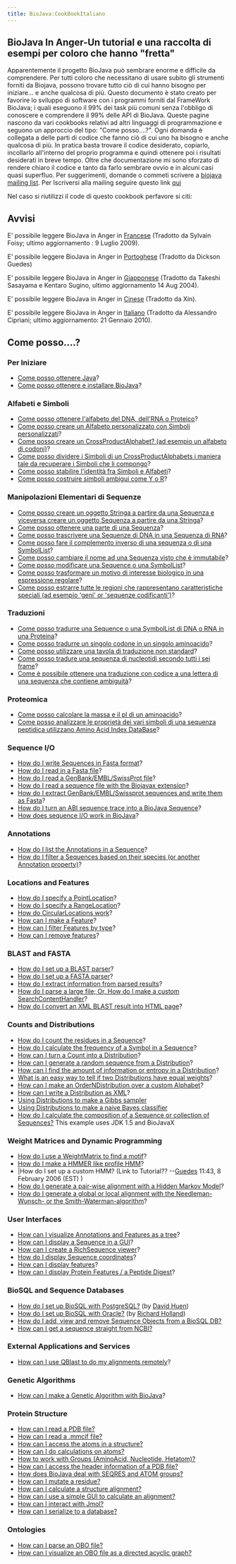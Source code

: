 ```yaml
---
title: BioJava:CookBookItaliano
---
```


BioJava In Anger-Un tutorial e una raccolta di esempi per coloro che hanno "fretta"
-----------------------------------------------------------------------------------

Apparentemente il progetto BioJava può sembrare enorme e difficile da
comprendere. Per tutti coloro che necessitano di usare subito gli
strumenti forniti da Biojava, possono trovare tutto ciò di cui hanno
bisogno per iniziare... e anche qualcosa di più. Questo documento è
stato creato per favorire lo sviluppo di software con i programmi
forniti dal FrameWork BioJava; i quali eseguono il 99% dei task più
comuni senza l'obbligo di conoscere e comprendere il 99% delle API di
BioJava. Queste pagine nascono da vari cookbooks relativi ad altri
linguaggi di programmazione e seguono un approccio del tipo: "Come
posso....?". Ogni domanda è collegata a delle parti di codice che fanno
ciò di cui uno ha bisogno e anche qualcosa di più. In pratica basta
trovare il codice desiderato, copiarlo, incollarlo all'interno del
proprio programma e quindi ottenere poi i risultati desiderati in breve
tempo. Oltre che documentazione mi sono sforzato di rendere chiaro il
codice e tanto da farlo sembrare ovvio e in alcuni casi quasi superfluo.
Per suggerimenti, domande o commeti scrivere a [biojava mailing
list](mailto:biojava-l@biojava.org). Per Iscriversi alla mailing seguire
questo link [qui](http://biojava.org/mailman/listinfo/biojava-l)

Nel caso si riutilizzi il code di questo cookbook perfavore si citi:

Avvisi
------

E' possibile leggere BioJava in Anger in
[Francese](Biojava:CookbookFrench "wikilink") (Tradotto da Sylvain
Foisy; ultimo aggiornamento : 9 Luglio 2009).

E' possibile leggere BioJava in Anger in
[Portoghese](Biojava:CookbookPortuguese "wikilink") (Tradotto da Dickson
Guedes)

E' possibile leggere BioJava in Anger in
[Giapponese](http://www.geocities.jp/bio_portal/bj_in_anger_ja/)
(Tradotto da Takeshi Sasayama e Kentaro Sugino, ultimo aggiornamento 14
Aug 2004).

E' possibile leggere BioJava in Anger in
[Cinese](http://www.cbi.pku.edu.cn/chinese/documents/PUMA/biojava/index-cn.html)
(Tradotto da Xin).

E' possibile leggere BioJava in Anger in
[Italiano](Biojava:CookBookItaliano "wikilink") (Tradotto da Alessandro
Cipriani; ultimo aggiornamento: 21 Gennaio 2010).

Come posso....?
---------------

### Per Iniziare

-   [Come posso ottenere
    Java](http://java.sun.com/javase/downloads/index.jsp)?
-   [Come posso ottenere e installare
    BioJava](BioJava:CookBookItaliano:GetStarted "wikilink")?

### Alfabeti e Simboli

-   [Come posso ottenere l'alfabeto del DNA, dell'RNA o
    Proteico](Biojava:CookBookItaliano:Alphabets "wikilink")?
-   [Come posso creare un Alfabeto personalizzato con Simboli
    personalizzati](Biojava:CookBookItaliano:Alphabets:Custom "wikilink")?
-   [Come posso creare un CrossProductAlphabet? (ad esempio un alfabeto
    di
    codoni)](Biojava:CookBookItaliano:Alphabets:CrossProduct "wikilink")?
-   [Come posso dividere i Simboli di un CrossProductAlphabets i maniera
    tale da recuperare i Simboli che li
    compongo](Biojava:CookBookItaliano:Alphabets:Component "wikilink")?
-   [Come posso stabilire l'identità fra Simboli e
    Alfabeti](Biojava:CookBookItaliano:Alphabets:Canonical "wikilink")?
-   [Come posso costruire simboli ambigui come Y o
    R](Biojava:CookBookItaliano:Alphabets:Ambiguous "wikilink")?

### Manipolazioni Elementari di Sequenze

-   [Come posso creare un oggetto Stringa a partire da una Sequenza e
    viceversa creare un oggetto Sequenza a partire da una
    Stringa](Biojava:CookBookItaliano:Sequence "wikilink")?
-   [Come posso ottenere una parte di una
    Sequenza](Biojava:CookBookItaliano:Sequence:SubSequence "wikilink")?
-   [Come posso trascrivere una Sequenze di DNA in una Sequenza di
    RNA](Biojava:CookBookItaliano:Sequence:Transcribe "wikilink")?
-   [Come posso fare il complemento inverso di una sequenza o di una
    SymbolList](Biojava:CookBookItaliano:Sequence:Reverse "wikilink")?
-   [Come posso cambiare il nome ad una Sequenza visto che è
    immutabile](Biojava:CookBookItaliano:Sequence:ChangeName "wikilink")?
-   [Come posso modificare una Sequence o una
    SymbolList](Biojava:CookBookItaliano:Sequence:Edit "wikilink")?
-   [Come posso trasformare un motivo di interesse biologico in una
    espressione
    regolare](Biojava:CookBookItaliano:Sequence:Regex "wikilink")?
-   [Come posso estrarre tutte le regioni che rappresentano
    caratteristiche speciali (ad esempio 'geni' or 'sequenze
    codificanti')](Biojava:CookBookItaliano:Sequence:ExtractGeneRegions "wikilink")?

### Traduzioni

-   [Come posso tradurre una Sequence o una SymbolList di DNA o RNA in
    una Proteina](Biojava:CookBookItaliano:Translation "wikilink")?
-   [Come posso tradurre un singolo codone in un singolo
    aminoacido](Biojava:CookBookItaliano:Translation:Single "wikilink")?
-   [Come posso utilizzare una tavola di traduzione non
    standard](Biojava:CookBookItaliano:Translation:NonStandart "wikilink")?
-   [Come posso tradure una sequenza di nucleotidi secondo tutti i sei
    frame](Biojava:CookBookItaliano:Translation:SixFrames "wikilink")?
-   [Come è possibile ottenere una traduzione con codice a una lettera
    di una sequenza che contiene
    ambiguità](Biojava:CookBookItaliano:Translation:OneLetterAmbi "wikilink")?

### Proteomica

-   [Come posso calcolare la massa e il pI di un
    aminoacido](Biojava:CookBookItaliano:Proteomics "wikilink")?
-   [Come posso analizzare le proprietà dei vari simboli di una sequenza
    peptidica utilizzano Amino Acid Index
    DataBase](Biojava:CookBookItaliano:Proteomics:AAindex "wikilink")?

### Sequence I/O

-   [How do I write Sequences in Fasta
    format](Biojava:Cookbook:SeqIO:WriteInFasta "wikilink")?
-   [How do I read in a Fasta
    file](Biojava:Cookbook:SeqIO:ReadFasta "wikilink")?
-   [How do I read a GenBank/EMBL/SwissProt
    file](Biojava:Cookbook:SeqIO:ReadGES "wikilink")?
-   [How do I read a sequence file with the Biojavax
    extension](Biojava:Cookbook:SeqIO:ReadGESBiojavax "wikilink")?
-   [How do I extract GenBank/EMBL/Swissprot sequences and write them as
    Fasta](Biojava:Cookbook:SeqIO:GBtoFasta "wikilink")?
-   [How do I turn an ABI sequence trace into a BioJava
    Sequence](Biojava:Cookbook:SeqIO:ABItoSequence "wikilink")?
-   [How does sequence I/O work in
    BioJava](Biojava:Cookbook:SeqIO:Echo "wikilink")?

### Annotations

-   [How do I list the Annotations in a
    Sequence](BioJava:Cookbook:Annotations:List "wikilink")?
-   [How do I filter a Sequences based on their species (or another
    Annotation
    property)](BioJava:Cookbook:Annotations:Filter "wikilink")?

### Locations and Features

-   [How do I specify a
    PointLocation](BioJava:Cookbook:Locations:Point "wikilink")?
-   [How do I specify a
    RangeLocation](BioJava:Cookbook:Locations:Range "wikilink")?
-   [How do CircularLocations
    work](BioJava:Cookbook:Locations:Circular "wikilink")?
-   [How can I make a
    Feature](BioJava:Cookbook:Locations:Feature "wikilink")?
-   [How can I filter Features by
    type](BioJava:Cookbook:Locations:Filter "wikilink")?
-   [How can I remove
    features](BioJava:Cookbook:Locations:Remove "wikilink")?

### BLAST and FASTA

-   [How do I set up a BLAST
    parser](BioJava:CookBook:Blast:Parser "wikilink")?
-   [How do I set up a FASTA
    parser](BioJava:CookBook:Fasta:Parser "wikilink")?
-   [How do I extract information from parsed
    results](BioJava:CookBook:Blast:Extract "wikilink")?
-   [How do I parse a large file; Or, How do I make a custom
    SearchContentHandler](BioJava:CookBook:Blast:Echo "wikilink")?
-   [How do I convert an XML BLAST result into HTML
    page](BioJava:CookBook:Blast:XML "wikilink")?

### Counts and Distributions

-   [How do I count the residues in a
    Sequence](BioJava:CookBook:Count:Residues "wikilink")?
-   [How do I calculate the frequency of a Symbol in a
    Sequence](BioJava:CookBook:Count:Frequency "wikilink")?
-   [How can I turn a Count into a
    Distribution](BioJava:CookBook:Count:ToDistrib "wikilink")?
-   [How can I generate a random sequence from a
    Distribution](BioJava:CookBook:Distribution:RandomSeqs "wikilink")?
-   [How can I find the amount of information or entropy in a
    Distribution](BioJava:CookBook:Distribution:Entropy "wikilink")?
-   [What is an easy way to tell if two Distributions have equal
    weights](BioJava:CookBook:Distribution:Emission "wikilink")?
-   [How can I make an OrderNDistribution over a custom
    Alphabet](BioJava:CookBook:Distribution:Custom "wikilink")?
-   [How can I write a Distribution as
    XML](BioJava:CookBook:Distribution:XML "wikilink")?
-   [Using Distributions to make a Gibbs
    sampler](BioJava:CookBook:Distribution:Gibbs "wikilink")
-   [Using Distributions to make a naive Bayes
    classifier](BioJava:CookBook:Distribution:Bayes "wikilink")
-   [How do I calculate the composition of a Sequence or collection of
    Sequences?](Biojava:CookBook:Distribution:Composition "wikilink")
    This example uses JDK 1.5 and BioJavaX

### Weight Matrices and Dynamic Programming

-   [How do I use a WeightMatrix to find a
    motif](BioJava:CookBook:DP:WeightMatrix "wikilink")?
-   [How do I make a HMMER like profile
    HMM](BioJava:CookBook:DP:HMM "wikilink")?
-   |How do I set up a custom HMM? (Link to
    Tutorial?? --[Guedes](User:Guedes "wikilink") 11:43, 8 February 2006
    (EST) )
-   [How do I generate a pair-wise alignment with a Hidden Markov
    Model](BioJava:CookBook:DP:PairWise "wikilink")?
-   [How do I generate a global or local alignment with the
    Needleman-Wunsch- or the
    Smith-Waterman-algorithm](BioJava:CookBook:DP:PairWise2 "wikilink")?

### User Interfaces

-   [How can I visualize Annotations and Features as a
    tree](BioJava:CookBook:Interfaces:ViewAsTree "wikilink")?
-   [How can I display a Sequence in a
    GUI](BioJava:CookBook:Interfaces:ViewInGUI "wikilink")?
-   [How can I create a RichSequence
    viewer](BioJava:CookBook:Interfaces:ViewInGUI2 "wikilink")?
-   [How do I display Sequence
    coordinates](BioJava:CookBook:Interfaces:Coordinates "wikilink")?
-   [How can I display
    features](BioJava:CookBook:Interfaces:Features "wikilink")?
-   [How can I display Protein Features / a Peptide
    Digest](BioJava:CookBook:Interfaces:ProteinPeptideFeatures "wikilink")?

### BioSQL and Sequence Databases

-   [How do I set up BioSQL with
    PostgreSQL?](BioJava:CookBook:BioSQL:SetupPostGre "wikilink") (by
    [David Huen](User:David "wikilink"))
-   [How do I set up BioSQL with
    Oracle?](BioJava:CookBook:BioSQL:SetupOracle "wikilink") (by
    [Richard Holland](User:Richard "wikilink"))
-   [How do I add, view and remove Sequence Objects from a BioSQL
    DB?](BioJava:CookBook:BioSQL:Manage "wikilink")
-   [How can I get a sequence straight from
    NCBI?](BioJava:CookBook:ExternalSources:NCBIFetch "wikilink")

### External Applications and Services

-   [How can I use QBlast to do my alignments
    remotely](BioJava:CookBook:Services:Qblast "wikilink")?

### Genetic Algorithms

-   [How can I make a Genetic Algorithm with
    BioJava](BioJava:CookBook:GA "wikilink")?

### Protein Structure

-   [How can I read a PDB file?](BioJava:CookBook:PDB:read "wikilink")
-   [How can I read a .mmcif
    file?](BioJava:CookBook:PDB:mmcif "wikilink")
-   [How can I access the atoms in a
    structure?](BioJava:CookBook:PDB:atoms "wikilink")
-   [How can I do calculations on
    atoms?](BioJava:CookBook:PDB:atomsCalc "wikilink")
-   [How to work with Groups (AminoAcid, Nucleotide,
    Hetatom)?](BioJava:CookBook:PDB:groups "wikilink")
-   [How can I access the header information of a PDB
    file?](BioJava:CookBook:PDB:header "wikilink")
-   [How does BioJava deal with SEQRES and ATOM
    groups?](BioJava:CookBook:PDB:seqres "wikilink")
-   [How can I mutate a
    residue?](BioJava:CookBook:PDB:mutate "wikilink")
-   [How can I calculate a structure
    alignment?](BioJava:CookBook:PDB:align "wikilink")
-   [How can I use a simple GUI to calculate an
    alignment?](BioJava:CookBook:PDB:alignGUI "wikilink")
-   [How can I interact with
    Jmol?](BioJava:CookBook:PDB:Jmol "wikilink")
-   [How can I serialize to a
    database?](BioJava:CookBook:PDB:hibernate "wikilink")

### Ontologies

-   [How can I parse an OBO
    file?](BioJava:CookBook:OBO:parse "wikilink")
-   [How can I visualize an OBO file as a directed acyclic
    graph?](BioJava:CookBook:OBO:visualize "wikilink")

